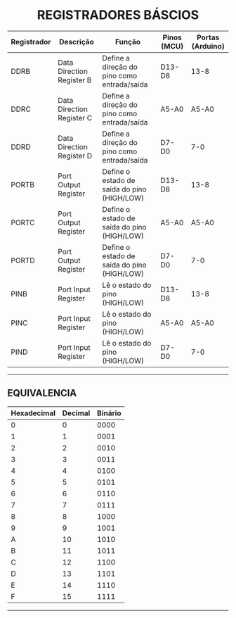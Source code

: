 <h1 align="center"> REGISTRADORES BÁSCIOS</h1>

| Registrador | Descrição | Função | Pinos (MCU) | Portas (Arduino) |
|-------------|-----------|--------|--------------|------------------|
| DDRB        | Data Direction Register B | Define a direção do pino como entrada/saída | D13-D8 | 13-8 |
| DDRC        | Data Direction Register C | Define a direção do pino como entrada/saída | A5-A0 | A5-A0 |
| DDRD        | Data Direction Register D | Define a direção do pino como entrada/saída | D7-D0 | 7-0 |
| PORTB       | Port Output Register | Define o estado de saída do pino (HIGH/LOW) | D13-D8 | 13-8 |
| PORTC       | Port Output Register | Define o estado de saída do pino (HIGH/LOW) | A5-A0 | A5-A0 |
| PORTD       | Port Output Register | Define o estado de saída do pino (HIGH/LOW) | D7-D0 | 7-0 |
| PINB        | Port Input Register | Lê o estado do pino (HIGH/LOW) | D13-D8 | 13-8 |
| PINC        | Port Input Register | Lê o estado do pino (HIGH/LOW) | A5-A0 | A5-A0 |
| PIND        | Port Input Register | Lê o estado do pino (HIGH/LOW) | D7-D0 | 7-0 |

---

## EQUIVALENCIA

| Hexadecimal | Decimal | Binário     |
|-------------|---------|-------------|
| 0           | 0       | 0000        |
| 1           | 1       | 0001        |
| 2           | 2       | 0010        |
| 3           | 3       | 0011        |
| 4           | 4       | 0100        |
| 5           | 5       | 0101        |
| 6           | 6       | 0110        |
| 7           | 7       | 0111        |
| 8           | 8       | 1000        |
| 9           | 9       | 1001        |
| A           | 10      | 1010        |
| B           | 11      | 1011        |
| C           | 12      | 1100        |
| D           | 13      | 1101        |
| E           | 14      | 1110        |
| F           | 15      | 1111        |

---
